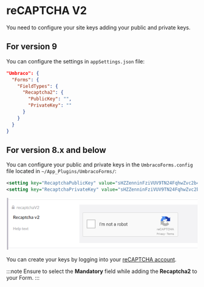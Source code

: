 # reCAPTCHA V2

You need to configure your site keys adding your public and private keys.

## For version 9

You can configure the settings in `appSettings.json` file:

```json
"Umbraco": {
  "Forms": {
    "FieldTypes": {
      "Recaptcha2": {
        "PublicKey": "",
        "PrivateKey": ""
      }
    }
  }
}
```

## For version 8.x and below

You can configure your public and private keys in the `UmbracoForms.config` file located in `~/App_Plugins/UmbracoForms/`:

```xml
<setting key="RecaptchaPublicKey" value="sHZZenninFziVUV9TN24FqhwZvc2b4e8BLrG" />
<setting key="RecaptchaPrivateKey" value="sHZZenninFziVUV9TN24FqhwZvc2b4e8BLrG-" />
```

![reCAPTCHA v2](images/recaptcha2-v9.png)

You can create your keys by logging into your [reCAPTCHA account](https://www.google.com/recaptcha/).

:::note
Ensure to select the **Mandatory** field while adding the **Recaptcha2** to your Form.
:::
